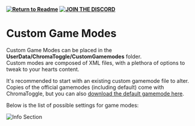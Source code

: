 **[![Return to Readme](https://i.imgur.com/SkABia5.png)](https://github.com/BinaryElement/ChromaToggle/blob/master/README.md)**  **[![JOIN THE DISCORD](https://i.imgur.com/j525zt0.png)](https://discord.gg/BBntx2e)**

# Custom Game Modes

Custom Game Modes can be placed in the **UserData/ChromaToggle/CustomGamemodes** folder.  
Custom modes are composed of XML files, with a plethora of options to tweak to your hearts content.

It's recommended to start with an existing custom gamemode file to alter.  Copies of the official gamemodes (including default) come with ChromaToggle, but you can also [download the default gamemode here](https://discordapp.com/channels/488923582370545664/502961900846579732/504855424059572236).

Below is the list of possible settings for game modes:

![Info Section](https://i.imgur.com/fDFglXA.png)
